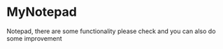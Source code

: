 # MyNotepad
Notepad, there are some functionality please check and you can also do some improvement   
